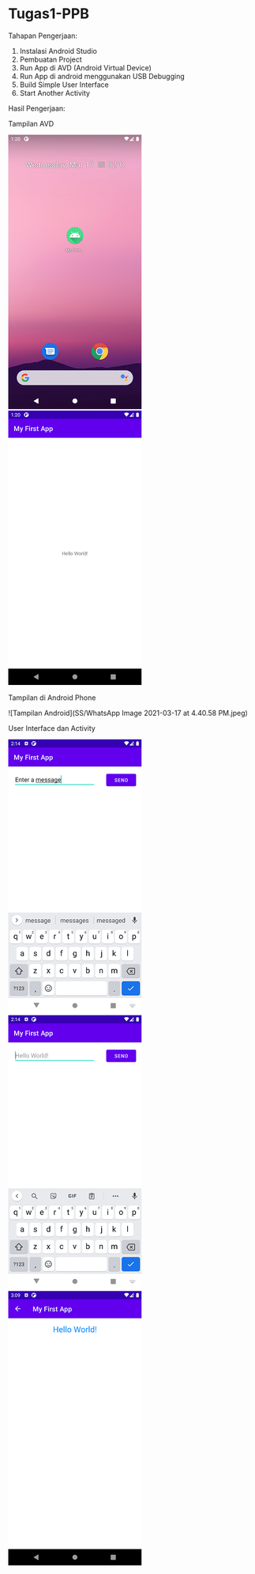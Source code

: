# Tugas1-PPB

Tahapan Pengerjaan:

1. Instalasi Android Studio
2. Pembuatan Project
3. Run App di AVD (Android Virtual Device)
4. Run App di android menggunakan USB Debugging
5. Build Simple User Interface
6. Start Another Activity

Hasil Pengerjaan:

Tampilan AVD

![Tampilan AVD](SS/Screenshot_1615962001.png) ![Hello World!](SS/Screenshot_1615962008.png)

Tampilan di Android Phone

![Tampilan Android](SS/WhatsApp Image 2021-03-17 at 4.40.58 PM.jpeg)

User Interface dan Activity

![Simple UI](SS/Screenshot_1615965278.png) ![Attributes](SS/Screenshot_1615965286.png) 
![Activity](SS/Screenshot_1615968545.png)
